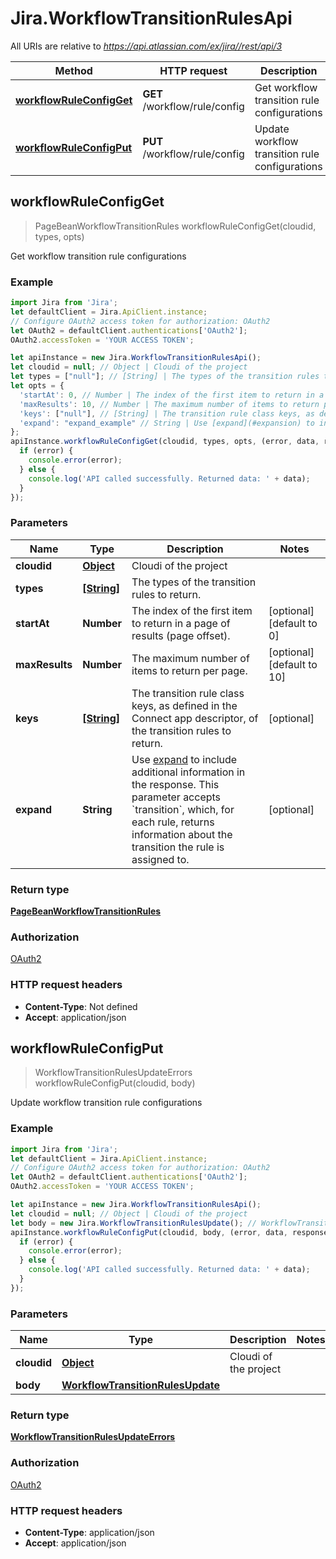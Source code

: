 # Jira.WorkflowTransitionRulesApi

All URIs are relative to *https://api.atlassian.com/ex/jira//rest/api/3*

Method | HTTP request | Description
------------- | ------------- | -------------
[**workflowRuleConfigGet**](WorkflowTransitionRulesApi.md#workflowRuleConfigGet) | **GET** /workflow/rule/config | Get workflow transition rule configurations
[**workflowRuleConfigPut**](WorkflowTransitionRulesApi.md#workflowRuleConfigPut) | **PUT** /workflow/rule/config | Update workflow transition rule configurations



## workflowRuleConfigGet

> PageBeanWorkflowTransitionRules workflowRuleConfigGet(cloudid, types, opts)

Get workflow transition rule configurations

### Example

```javascript
import Jira from 'Jira';
let defaultClient = Jira.ApiClient.instance;
// Configure OAuth2 access token for authorization: OAuth2
let OAuth2 = defaultClient.authentications['OAuth2'];
OAuth2.accessToken = 'YOUR ACCESS TOKEN';

let apiInstance = new Jira.WorkflowTransitionRulesApi();
let cloudid = null; // Object | Cloudi of the project
let types = ["null"]; // [String] | The types of the transition rules to return.
let opts = {
  'startAt': 0, // Number | The index of the first item to return in a page of results (page offset).
  'maxResults': 10, // Number | The maximum number of items to return per page.
  'keys': ["null"], // [String] | The transition rule class keys, as defined in the Connect app descriptor, of the transition rules to return.
  'expand': "expand_example" // String | Use [expand](#expansion) to include additional information in the response. This parameter accepts `transition`, which, for each rule, returns information about the transition the rule is assigned to.
};
apiInstance.workflowRuleConfigGet(cloudid, types, opts, (error, data, response) => {
  if (error) {
    console.error(error);
  } else {
    console.log('API called successfully. Returned data: ' + data);
  }
});
```

### Parameters


Name | Type | Description  | Notes
------------- | ------------- | ------------- | -------------
 **cloudid** | [**Object**](.md)| Cloudi of the project | 
 **types** | [**[String]**](String.md)| The types of the transition rules to return. | 
 **startAt** | **Number**| The index of the first item to return in a page of results (page offset). | [optional] [default to 0]
 **maxResults** | **Number**| The maximum number of items to return per page. | [optional] [default to 10]
 **keys** | [**[String]**](String.md)| The transition rule class keys, as defined in the Connect app descriptor, of the transition rules to return. | [optional] 
 **expand** | **String**| Use [expand](#expansion) to include additional information in the response. This parameter accepts &#x60;transition&#x60;, which, for each rule, returns information about the transition the rule is assigned to. | [optional] 

### Return type

[**PageBeanWorkflowTransitionRules**](PageBeanWorkflowTransitionRules.md)

### Authorization

[OAuth2](../README.md#OAuth2)

### HTTP request headers

- **Content-Type**: Not defined
- **Accept**: application/json


## workflowRuleConfigPut

> WorkflowTransitionRulesUpdateErrors workflowRuleConfigPut(cloudid, body)

Update workflow transition rule configurations

### Example

```javascript
import Jira from 'Jira';
let defaultClient = Jira.ApiClient.instance;
// Configure OAuth2 access token for authorization: OAuth2
let OAuth2 = defaultClient.authentications['OAuth2'];
OAuth2.accessToken = 'YOUR ACCESS TOKEN';

let apiInstance = new Jira.WorkflowTransitionRulesApi();
let cloudid = null; // Object | Cloudi of the project
let body = new Jira.WorkflowTransitionRulesUpdate(); // WorkflowTransitionRulesUpdate | 
apiInstance.workflowRuleConfigPut(cloudid, body, (error, data, response) => {
  if (error) {
    console.error(error);
  } else {
    console.log('API called successfully. Returned data: ' + data);
  }
});
```

### Parameters


Name | Type | Description  | Notes
------------- | ------------- | ------------- | -------------
 **cloudid** | [**Object**](.md)| Cloudi of the project | 
 **body** | [**WorkflowTransitionRulesUpdate**](WorkflowTransitionRulesUpdate.md)|  | 

### Return type

[**WorkflowTransitionRulesUpdateErrors**](WorkflowTransitionRulesUpdateErrors.md)

### Authorization

[OAuth2](../README.md#OAuth2)

### HTTP request headers

- **Content-Type**: application/json
- **Accept**: application/json

